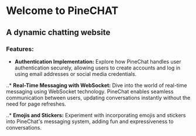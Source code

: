 <h1>Welcome to PineCHAT</h1>
<h2>A dynamic chatting website</h2>
<h3>Features:</h3>

* **Authentication Implementation:** Explore how PineChat handles user authentication securely, allowing users to create accounts and log in using email addresses or social media credentials.

..* **Real-Time Messaging with WebSocket:** Dive into the world of real-time messaging using WebSocket technology. PineChat enables seamless communication between users, updating conversations instantly without the need for page refreshes.

..* **Emojis and Stickers:** Experiment with incorporating emojis and stickers into PineChat's messaging system, adding fun and expressiveness to conversations.
